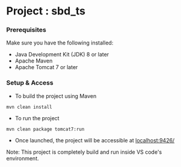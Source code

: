 # Project : sbd_ts

### Prerequisites

Make sure you have the following installed:

- Java Development Kit (JDK) 8 or later
- Apache Maven
- Apache Tomcat 7 or later

### Setup & Access

- To build the project using Maven
```
mvn clean install
```

- To run the project
```
mvn clean package tomcat7:run
```

- Once launched, the project will be accessible at [localhost:9426/](localhost:9426/)

Note: This project is completely build and run inside VS code's environment.